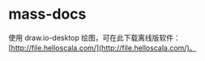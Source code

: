 # mass-docs

使用 draw.io-desktop 绘图，可在此下载离线版软件：[http://file.helloscala.com/](http://file.helloscala.com/)。
